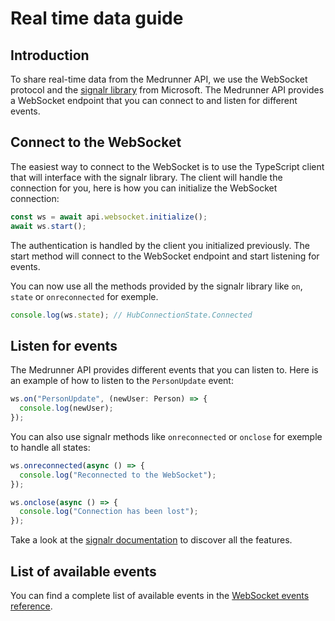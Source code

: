 # Real time data guide

## Introduction

To share real-time data from the Medrunner API, we use the WebSocket protocol and the [signalr library](https://learn.microsoft.com/en-us/aspnet/core/signalr/introduction?view=aspnetcore-8.0) from Microsoft. The Medrunner API provides a WebSocket endpoint that you can connect to and listen for different events.

## Connect to the WebSocket

The easiest way to connect to the WebSocket is to use the TypeScript client that will interface with the signalr library. The client will handle the connection for you, here is how you can initialize the WebSocket connection:

```ts
const ws = await api.websocket.initialize();
await ws.start();
```

The authentication is handled by the client you initialized previously. The start method will connect to the WebSocket endpoint and start listening for events.

You can now use all the methods provided by the signalr library like `on`, `state` or `onreconnected` for exemple.

```ts
console.log(ws.state); // HubConnectionState.Connected
```

## Listen for events

The Medrunner API provides different events that you can listen to. Here is an example of how to listen to the `PersonUpdate` event:

```ts
ws.on("PersonUpdate", (newUser: Person) => {
  console.log(newUser);
});
```

You can also use signalr methods like `onreconnected` or `onclose` for exemple to handle all states:

```ts
ws.onreconnected(async () => {
  console.log("Reconnected to the WebSocket");
});

ws.onclose(async () => {
  console.log("Connection has been lost");
});
```

Take a look at the [signalr documentation](https://learn.microsoft.com/en-us/aspnet/core/signalr/introduction?view=aspnetcore-8.0) to discover all the features.

## List of available events

You can find a complete list of available events in the [WebSocket events reference](/reference/websockets-events).
